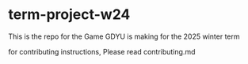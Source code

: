 # term-project-w24

This is the repo for the Game GDYU is making for the 2025 winter term

for contributing instructions, Please read contributing.md
